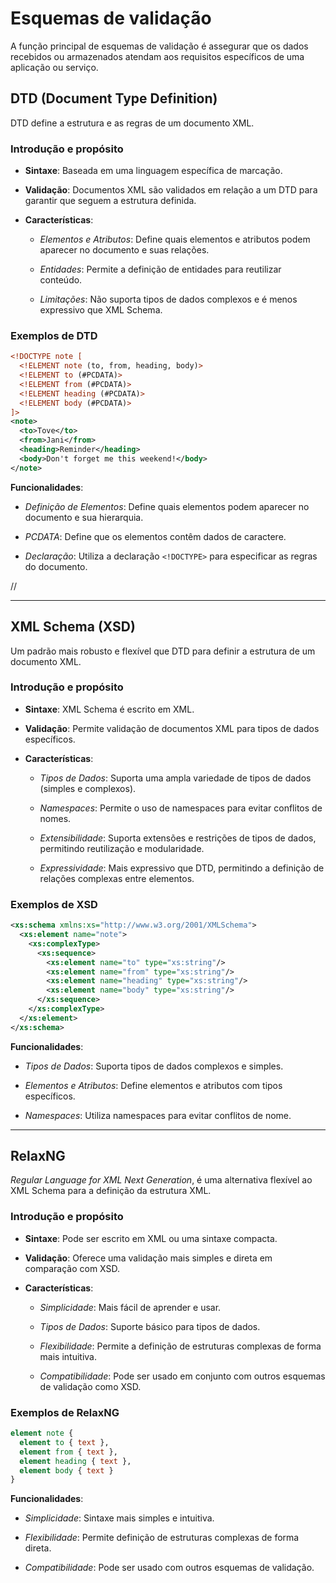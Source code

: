 # Esquemas de validação

A função principal de esquemas de validação é assegurar que os dados recebidos ou armazenados atendam aos requisitos específicos de uma aplicação ou serviço.

## DTD (Document Type Definition)

DTD define a estrutura e as regras de um documento XML.

### Introdução e propósito

- **Sintaxe**: Baseada em uma linguagem específica de marcação.

- **Validação**: Documentos XML são validados em relação a um DTD para garantir que seguem a estrutura definida.

- **Características**:

    - *Elementos e Atributos*: Define quais elementos e atributos podem aparecer no documento e suas relações.

    - *Entidades*: Permite a definição de entidades para reutilizar conteúdo.

    - *Limitações*: Não suporta tipos de dados complexos e é menos expressivo que XML Schema.

### Exemplos de DTD

```xml
<!DOCTYPE note [
  <!ELEMENT note (to, from, heading, body)>
  <!ELEMENT to (#PCDATA)>
  <!ELEMENT from (#PCDATA)>
  <!ELEMENT heading (#PCDATA)>
  <!ELEMENT body (#PCDATA)>
]>
<note>
  <to>Tove</to>
  <from>Jani</from>
  <heading>Reminder</heading>
  <body>Don't forget me this weekend!</body>
</note>
```

**Funcionalidades**:

- *Definição de Elementos*: Define quais elementos podem aparecer no documento e sua hierarquia.

- *PCDATA*: Define que os elementos contêm dados de caractere.

- *Declaração*: Utiliza a declaração `<!DOCTYPE>` para especificar as regras do documento.

//

---

## XML Schema (XSD)

Um padrão mais robusto e flexível que DTD para definir a estrutura de um documento XML.

### Introdução e propósito

- **Sintaxe**: XML Schema é escrito em XML.

- **Validação**: Permite validação de documentos XML para tipos de dados específicos.

- **Características**:
    - *Tipos de Dados*: Suporta uma ampla variedade de tipos de dados (simples e complexos).

    - *Namespaces*: Permite o uso de namespaces para evitar conflitos de nomes.
    
    - *Extensibilidade*: Suporta extensões e restrições de tipos de dados, permitindo reutilização e modularidade.

    - *Expressividade*: Mais expressivo que DTD, permitindo a definição de relações complexas entre elementos.

### Exemplos de XSD

```xml
<xs:schema xmlns:xs="http://www.w3.org/2001/XMLSchema">
  <xs:element name="note">
    <xs:complexType>
      <xs:sequence>
        <xs:element name="to" type="xs:string"/>
        <xs:element name="from" type="xs:string"/>
        <xs:element name="heading" type="xs:string"/>
        <xs:element name="body" type="xs:string"/>
      </xs:sequence>
    </xs:complexType>
  </xs:element>
</xs:schema>
```

**Funcionalidades**:

- *Tipos de Dados*: Suporta tipos de dados complexos e simples.

- *Elementos e Atributos*: Define elementos e atributos com tipos específicos.

- *Namespaces*: Utiliza namespaces para evitar conflitos de nome.

---

## RelaxNG

*Regular Language for XML Next Generation*, é uma alternativa flexível ao XML Schema para a definição da estrutura XML.

### Introdução e propósito

- **Sintaxe**: Pode ser escrito em XML ou uma sintaxe compacta.

- **Validação**: Oferece uma validação mais simples e direta em comparação com XSD.

- **Características**:

    - *Simplicidade*: Mais fácil de aprender e usar.

    - *Tipos de Dados*: Suporte básico para tipos de dados.

    - *Flexibilidade*: Permite a definição de estruturas complexas de forma mais intuitiva.

    - *Compatibilidade*: Pode ser usado em conjunto com outros esquemas de validação como XSD.

### Exemplos de RelaxNG

```rnc
element note {
  element to { text },
  element from { text },
  element heading { text },
  element body { text }
}
```

**Funcionalidades**:

- *Simplicidade*: Sintaxe mais simples e intuitiva.

- *Flexibilidade*: Permite definição de estruturas complexas de forma direta.

- *Compatibilidade*: Pode ser usado com outros esquemas de validação.
